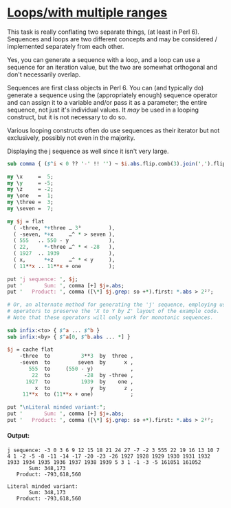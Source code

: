 [1]: https://rosettacode.org/wiki/Loops/with_multiple_ranges

# [Loops/with multiple ranges][1]

This task is really conflating two separate things, (at least in Perl 6). Sequences and loops are two different concepts and may be considered / implemented separately from each other.



Yes, you can generate a sequence with a loop, and a loop can use a sequence for an iteration value, but the two are somewhat orthogonal and don't necessarily overlap.



Sequences are first class objects in Perl 6. You can (and typically do) generate a sequence using the (appropriately enough) sequence operator and can assign it to a variable and/or pass it as a parameter; the entire sequence, not just it's individual values. It *may* be used in a looping construct, but it is not necessary to do so.



Various looping constructs often do use sequences as their iterator but not exclusively, possibly not even in the majority.





Displaying the j sequence as well since it isn't very large.

```perl
sub comma { ($^i < 0 ?? '-' !! '') ~ $i.abs.flip.comb(3).join(',').flip }
 
my \x     =  5;
my \y     = -5;
my \z     = -2;
my \one   =  1;
my \three =  3;
my \seven =  7;
 
my $j = flat
  ( -three, *+three … 3³         ),
  ( -seven, *+x     …^ * > seven ),
  ( 555   .. 550 - y             ),
  ( 22,     *-three …^ * < -28   ),
  ( 1927  .. 1939                ),
  ( x,      *+z     …^ * < y     ),
  ( 11**x .. 11**x + one         );
 
put 'j sequence: ', $j;
put '       Sum: ', comma [+] $j».abs;
put '   Product: ', comma ([\*] $j.grep: so +*).first: *.abs > 2²⁷;
 
# Or, an alternate method for generating the 'j' sequence, employing user-defined
# operators to preserve the 'X to Y by Z' layout of the example code.
# Note that these operators will only work for monotonic sequences.
 
sub infix:<to> { $^a ... $^b }
sub infix:<by> { $^a[0, $^b.abs ... *] }
 
$j = cache flat
    -three  to          3**3  by  three ,
    -seven  to         seven  by      x ,
       555  to     (550 - y)            ,
        22  to           -28  by -three ,
      1927  to          1939  by    one ,
         x  to             y  by      z ,
     11**x  to (11**x + one)            ;
 
put "\nLiteral minded variant:";
put '       Sum: ', comma [+] $j».abs;
put '   Product: ', comma ([\*] $j.grep: so +*).first: *.abs > 2²⁷;
```

#### Output:
```
j sequence: -3 0 3 6 9 12 15 18 21 24 27 -7 -2 3 555 22 19 16 13 10 7 4 1 -2 -5 -8 -11 -14 -17 -20 -23 -26 1927 1928 1929 1930 1931 1932 1933 1934 1935 1936 1937 1938 1939 5 3 1 -1 -3 -5 161051 161052
       Sum: 348,173
   Product: -793,618,560

Literal minded variant:
       Sum: 348,173
   Product: -793,618,560
```